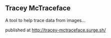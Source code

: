 ## Tracey McTraceface
A tool to help trace data from images...

published at http://tracey-mctraceface.surge.sh/
